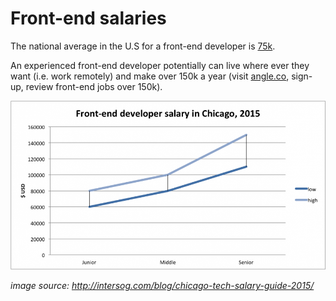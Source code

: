 # Front-end salaries

The national average in the U.S for a front-end developer is [75k](http://www.glassdoor.com/Salaries/front-end-web-developer-salary-SRCH_KO0,23.htm). 

An experienced front-end developer potentially can live where ever they want (i.e. work remotely) and make over 150k a year (visit [angle.co](https://angel.co/jobs), sign-up, review front-end jobs over 150k).

![](../images/front-end-salary.png "http://intersog.com/blog/chicago-tech-salary-guide-2015/")

<cite>image source: <a href="http://intersog.com/blog/chicago-tech-salary-guide-2015/">http://intersog.com/blog/chicago-tech-salary-guide-2015/</a></cite>












 






